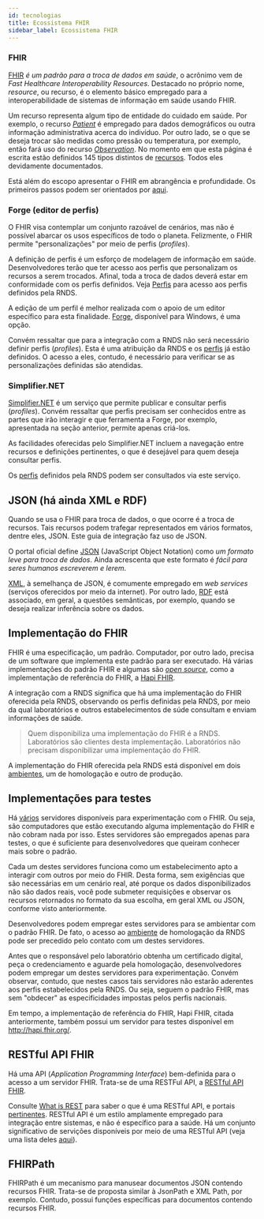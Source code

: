 ```yaml
---
id: tecnologias
title: Ecossistema FHIR
sidebar_label: Ecossistema FHIR
---
```


### FHIR

[FHIR](https://hl7.org/fhir/) _é um padrão para a troca de dados em saúde_, o acrônimo vem de _Fast Healthcare Interoperability Resources_. Destacado no próprio nome, _resource_, ou recurso, é o elemento básico empregado para a interoperabilidade de sistemas de informação em saúde usando FHIR.

Um recurso representa algum tipo de entidade do cuidado em saúde. Por exemplo, o recurso [_Patient_](https://www.hl7.org/fhir/patient.html) é empregado para dados demográficos ou outra informação administrativa acerca do indivíduo. Por outro lado, se o que se deseja trocar são medidas como pressão ou temperatura, por exemplo, então fará uso do recurso [_Observation_](https://www.hl7.org/fhir/observation.html). No momento em que esta página é escrita estão definidos 145 tipos distintos de [recursos](https://www.hl7.org/fhir/resourcelist.html). Todos eles devidamente documentados.

Está além do escopo apresentar o FHIR em abrangência e profundidade. Os primeiros passos podem ser orientados por [aqui](https://blog.heliossoftware.com/fhir-training-the-early-steps-of-mastering-hl7-fhir-997d8dfa1320).

### Forge (editor de perfis)

O FHIR visa contemplar um conjunto razoável de cenários, mas não é possível abarcar os usos específicos de todo o planeta. Felizmente, o FHIR permite "personalizações" por meio de perfis (_profiles_).

A definição de perfis é um esforço de modelagem de informação em saúde.
Desenvolvedores terão que ter acesso aos perfis que personalizam os recursos a serem trocados. Afinal, toda a troca de
dados deverá estar em conformidade com os perfis definidos. Veja [Perfis](./perfis) para acesso aos perfis definidos pela RNDS.

A edição de um perfil é melhor realizada com o apoio de um editor
específico para esta finalidade. [Forge](https://simplifier.net/forge), disponível para Windows, é uma opção.

Convém ressaltar que para a integração com a RNDS não será necessário definir perfis (_profiles_). Esta é uma atribuição da RNDS e os [perfis](./perfis) já estão definidos. O acesso a eles, contudo, é necessário para verificar se as personalizações definidas são atendidas.

### Simplifier.NET

[Simplifier.NET](https://simplifier.net) é um serviço que permite
publicar e consultar perfis (_profiles_). Convém ressaltar que perfis precisam ser conhecidos entre as partes que irão interagir e que ferramenta a Forge, por exemplo, apresentada na seção anterior, permite apenas criá-los.

As facilidades oferecidas pelo Simplifier.NET incluem a navegação entre recursos e definições pertinentes, o que é desejável para
quem deseja consultar perfis.

Os [perfis](./perfis) definidos pela RNDS podem ser consultados via este serviço.

## JSON (há ainda XML e RDF)

Quando se usa o FHIR para troca de dados, o que ocorre é a troca de recursos. Tais recursos podem trafegar representados em vários formatos, dentre eles, JSON. Este guia de integração faz uso de JSON.

O portal oficial define [JSON](https://www.json.org/json-en.html) (JavaScript Object Notation) como _um formato leve para troca de dados_. Ainda acrescenta que este formato é _fácil para seres humanos escreverem e lerem_.

[XML](https://en.wikipedia.org/wiki/XML), à semelhança de JSON, é comumente empregado em _web services_ (serviços oferecidos por meio da internet). Por outro lado, [RDF](https://www.hl7.org/fhir/rdf.html) está associado, em geral, a questões semânticas, por exemplo, quando se deseja realizar inferência sobre os dados.

## Implementação do FHIR

FHIR é uma especificação, um padrão. Computador, por outro lado, precisa de um software que implementa este padrão para ser executado. Há várias implementações do padrão FHIR e algumas são [_open source_](https://wiki.hl7.org/Open_Source_FHIR_implementations), como a implementação de referência do FHIR, a [Hapi FHIR](https://hapifhir.io).

A integração com a RNDS significa que há uma implementação do FHIR oferecida pela RNDS, observando os perfis definidas pela RNDS, por meio da qual laboratórios e outros estabelecimentos de súde consultam e enviam informações de saúde.

> Quem disponibiliza uma implementação do FHIR é a RNDS. Laboratórios são clientes desta implementação. Laboratórios não precisam disponibilizar uma implementação do FHIR.

A implementação do FHIR oferecida pela RNDS está disponível em dois [ambientes](./ambientes.md), um de homologação e outro de produção.

## Implementações para testes

Há [vários](https://wiki.hl7.org/Publicly_Available_FHIR_Servers_for_testing) servidores disponíveis para experimentação com o FHIR. Ou seja, são computadores que estão executando alguma implementação do FHIR e não cobram nada por isso. Estes servidores são empregados apenas para testes, o que
é suficiente para desenvolvedores que queiram conhecer mais sobre o padrão.

Cada um destes servidores funciona como um estabelecimento apto a interagir com outros por meio do FHIR. Desta forma, sem exigências que são necessárias em um cenário real, até porque os dados disponibilizados não são dados reais, você pode submeter requisições e observar os recursos retornados no formato da sua escolha, em geral XML ou JSON, conforme visto anteriormente.

Desenvolvedores podem empregar estes servidores para se ambientar com o padrão FHIR. De fato, o acesso ao [ambiente](./ambientes.md) de homologação da RNDS pode ser precedido pelo contato com um destes servidores.

Antes que o responsável pelo laboratório obtenha um certificado digital, peça o credenciamento e aguarde pela homologação, desenvolvedores podem empregar um destes servidores para experimentação. Convém observar, contudo, que nestes casos tais servidores não estarão aderentes aos perfis estabelecidos pela RNDS.
Ou seja, seguem o padrão FHIR, mas sem "obdecer" as especificidades impostas pelos perfis nacionais.

Em tempo, a implementação de referência do FHIR, Hapi FHIR, citada anteriormente, também possui um servidor para testes disponível em http://hapi.fhir.org/.

## RESTful API FHIR

Há uma API (_Application Programming Interface_) bem-definida para o acesso
a um servidor FHIR. Trata-se de uma RESTFul API, a [RESTful API FHIR](http://hl7.org/fhir/http.html).

Consulte [What is REST](https://restfulapi.net/) para saber o que é uma RESTful API, e portais [pertinentes](https://github.com/Kikobeats/awesome-api). RESTful API é um estilo amplamente empregado para integração entre sistemas, e não é específico para a saúde. Há um conjunto significativo de servições disponíveis
por meio de uma RESTful API (veja uma lista deles [aqui](https://medium.com/better-programming/a-curated-list-of-100-cool-and-fun-public-apis-to-inspire-your-next-project-7600ce3e9b3)).

## FHIRPath

FHIRPath é um mecanismo para manusear documentos JSON contendo recursos FHIR.
Trata-se de proposta similar à JsonPath e XML Path, por exemplo. Contudo,
possui funções específicas para documentos contendo recursos FHIR.
